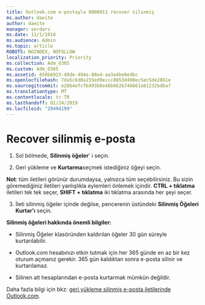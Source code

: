 ```yaml
---
title: Outlook.com e-postayla 8000011 recover silinmiş
ms.author: daeite
author: daeite
manager: serdars
ms.date: 11/1/2018
ms.audience: Admin
ms.topic: article
ROBOTS: NOINDEX, NOFOLLOW
localization_priority: Priority
ms.collection: Adm_O365
ms.custom: Adm_O365
ms.assetid: 650b8923-48de-494a-88e4-aa3a4be8e4bc
ms.openlocfilehash: 7da5c6d0a155ed9eccc8053d490ec5ec5de2861e
ms.sourcegitcommit: e2864efcfb493b6e46b662b746661a61232bdba7
ms.translationtype: MT
ms.contentlocale: tr-TR
ms.lasthandoff: 01/24/2019
ms.locfileid: "29494199"
---
```

# <a name="recover-deleted-email"></a>Recover silinmiş e-posta

1. Sol bölmede, **Silinmiş öğeler**' i seçin. 
    
2. Geri yükleme ve **Kurtarma**seçmek istediğiniz öğeyi seçin. 
  
 **Not**: tüm iletileri görünür durumdaysa, yalnızca tüm seçebilirsiniz. Bu sizin göremediğiniz iletileri yanlışlıkla eylemleri önlemek içindir. **CTRL + tıklatma** iletileri tek tek seçer, **SHIFT + tıklatma** iki tıklatma arasında her şeyi seçer. 
    
3. İleti silinmiş öğeler içinde değilse, pencerenin üstündeki **Silinmiş Öğeleri Kurtar'ı** seçin. 
    
 **Silinmiş öğeleri hakkında önemli bilgiler:**
  
- Silinmiş Öğeler klasöründen kaldırılan öğeler 30 gün süreyle kurtarılabilir.
    
- Outlook.com hesabınızı etkin tutmak için her 365 günde en az bir kez oturum açmanız gerekir. 365 gün kaldıktan sonra e-posta silinir ve kurtarılamaz.
    
- Silinen alt hesaplarından e-posta kurtarmak mümkün değildir.
    
Daha fazla bilgi için bkz: [geri yükleme silinmiş e-posta iletilerinde Outlook.com](https://go.microsoft.com/fwlink/p/?linkid=873117).
  

